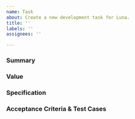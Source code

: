```yaml
---
name: Task
about: Create a new development task for Luna.
title: ''
labels: ''
assignees: ''

---
```


### Summary
<!--
- A summary of the task.
-->

### Value
<!--
- This section should describe the value of this task.
- This value can be for users, to the team, etc.
-->

### Specification
<!--
- Detailed requirements for the feature.
- The performance requirements for the feature.
-->

### Acceptance Criteria & Test Cases
<!--
- Any criteria that must be satisfied for the task to be accepted.
- The test plan for the feature, related to the acceptance criteria.
-->
